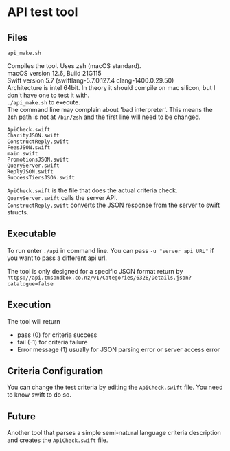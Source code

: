 # API test tool

## Files
```
api_make.sh
```
Compiles the tool. Uses zsh (macOS standard).<br>
macOS version 12.6, Build 21G115<br>
Swift version 5.7 (swiftlang-5.7.0.127.4 clang-1400.0.29.50)<br>
Architecture is intel 64bit. In theory it should compile on mac silicon, but I don't have one to test it with.<br>
```./api_make.sh``` to execute.<br>
The command line may complain about 'bad interpreter'. This means the zsh path is not at ```/bin/zsh``` and the first line will need to be changed. 

```
ApiCheck.swiftCharityJSON.swiftConstructReply.swiftFeesJSON.swiftmain.swiftPromotionsJSON.swiftQueryServer.swiftReplyJSON.swiftSuccessTiersJSON.swift
```
```ApiCheck.swift``` is the file that does the actual criteria check.<br>
```QueryServer.swift``` calls the server API.<br>
```ConstructReply.swift``` converts the JSON response from the server to swift structs.<br>

## Executable
To run enter ```./api``` in command line.
You can pass ```-u "server api URL"``` if you want to pass a different api url.

The tool is only designed for a specific JSON format return by
``` https://api.tmsandbox.co.nz/v1/Categories/6328/Details.json?catalogue=false ```

## Execution

The tool will return
- pass (0) for criteria success
- fail (-1) for criteria failure
- Error message (1) usually for JSON parsing error or server access error

## Criteria Configuration
You can change the test criteria by editing the ```ApiCheck.swift``` file.
You need to know swift to do so.

## Future
Another tool that parses a simple semi-natural language criteria description and creates the ```ApiCheck.swift``` file.
